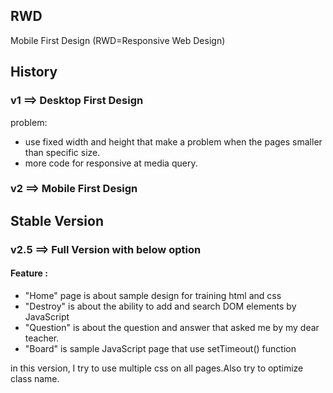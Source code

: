 ## RWD
Mobile First Design (RWD=Responsive Web Design)

## History

### v1 ==> Desktop First Design

problem: 
* use fixed width and height that make a problem when the pages smaller than specific size.
* more code for responsive at media query.

### v2 ==> Mobile First Design

## Stable Version
### v2.5 ==> Full Version with below option
#### Feature :
* "Home" page is about sample design for training html and css
* "Destroy" is about the ability to add and search DOM elements by JavaScript
* "Question" is about the question and answer that asked me by my dear teacher.
* "Board" is sample JavaScript page that use setTimeout() function
 
in this version, I try to use multiple css on all pages.Also try to optimize class name.